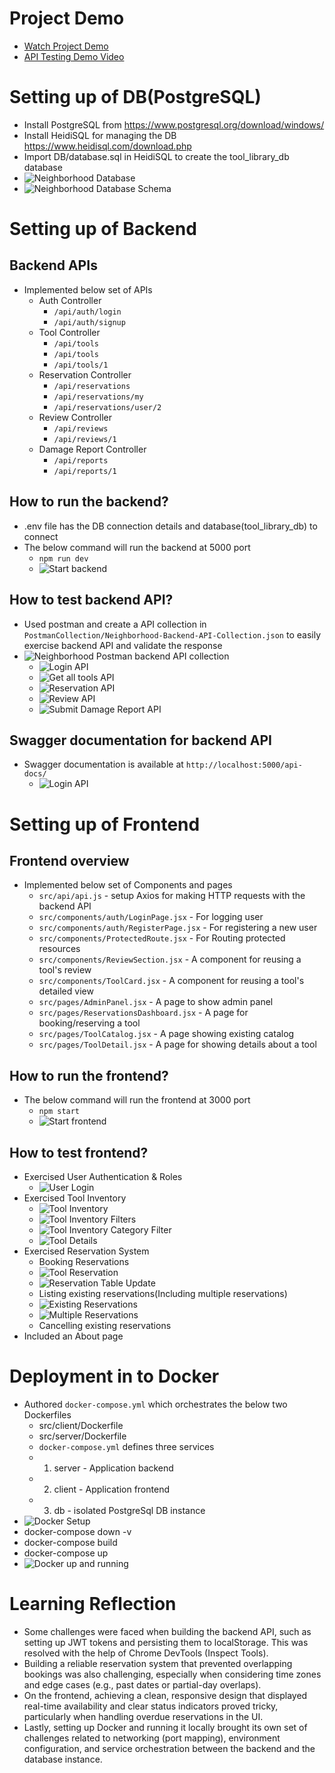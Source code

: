 # Project Demo
- [Watch Project Demo](https://youtu.be/xmX1V9_rNPw)  
- [API Testing Demo Video](https://youtu.be/s79nCkoTTGU)

# Setting up of DB(PostgreSQL)
- Install PostgreSQL from https://www.postgresql.org/download/windows/
- Install HeidiSQL for managing the DB https://www.heidisql.com/download.php
- Import DB/database.sql in HeidiSQL to create the tool_library_db database
- ![Neighborhood Database](docs/images/db.png)
- ![Neighborhood Database Schema](docs/images/db_schema.png)

# Setting up of Backend
## Backend APIs
- Implemented below set of APIs
  - Auth Controller
    - `/api/auth/login`
    - `/api/auth/signup`
  - Tool Controller
    - `/api/tools`
    - `/api/tools`
    - `/api/tools/1`
  - Reservation Controller
    - `/api/reservations`
    - `/api/reservations/my`
    - `/api/reservations/user/2`
  - Review Controller
    - `/api/reviews`
    - `/api/reviews/1`
  - Damage Report Controller
    - `/api/reports`
    - `/api/reports/1`

## How to run the backend?
- .env file has the DB connection details and database(tool_library_db) to connect
- The below command will run the backend at 5000 port
  - `npm run dev`
  - ![Start backend](docs/images/start_backend.png)

## How to test backend API?
- Used postman and create a API collection in
  `PostmanCollection/Neighborhood-Backend-API-Collection.json` to easily
  exercise backend API and validate the response
- ![Neighborhood Postman backend API collection](docs/images/postman_collection.png)
  - ![Login API](docs/images/api/login_api.png)
  - ![Get all tools API](docs/images/api/get_all_tools_api.png)
  - ![Reservation API](docs/images/api/reservations_api.png)
  - ![Review API](docs/images/api/review_api.png)
  - ![Submit Damage Report API](docs/images/api/submit_damage_report.png)

## Swagger documentation for backend API
- Swagger documentation is available at `http://localhost:5000/api-docs/`
  - ![Login API](docs/images/api/swagger_api.png)

# Setting up of Frontend
## Frontend overview
- Implemented below set of Components and pages
  - `src/api/api.js` - setup Axios for making HTTP requests with the backend API
  - `src/components/auth/LoginPage.jsx` - For logging user
  - `src/components/auth/RegisterPage.jsx` - For registering a new user
  - `src/components/ProtectedRoute.jsx` - For Routing protected resources
  - `src/components/ReviewSection.jsx` - A component for reusing a tool's review
  - `src/components/ToolCard.jsx` - A component for reusing a tool's detailed view
  - `src/pages/AdminPanel.jsx` - A page to show admin panel
  - `src/pages/ReservationsDashboard.jsx` - A page for booking/reserving a tool
  - `src/pages/ToolCatalog.jsx` - A page showing existing catalog
  - `src/pages/ToolDetail.jsx` - A page for showing details about a tool

## How to run the frontend?
- The below command will run the frontend at 3000 port
  - `npm start`
  - ![Start frontend](docs/images/start_frontend.png)

## How to test frontend?
- Exercised User Authentication & Roles
  - ![User Login](docs/images/front_end_testing/user_login.png)
- Exercised Tool Inventory
  - ![Tool Inventory](docs/images/front_end_testing/tool_inventory.png)
  - ![Tool Inventory Filters](docs/images/front_end_testing/filters.png)
  - ![Tool Inventory Category Filter](docs/images/front_end_testing/category_filter.png)
  - ![Tool Details](docs/images/front_end_testing/tool_details.png)
- Exercised Reservation System
  - Booking Reservations
  - ![Tool Reservation](docs/images/front_end_testing/reservation.png)
  - ![Reservation Table Update](docs/images/front_end_testing/reservation_db_update.png)
  - Listing existing reservations(Including multiple reservations)
  - ![Existing Reservations](docs/images/front_end_testing/existing_reservations.png)
  - ![Multiple Reservations](docs/images/front_end_testing/multiple_reservations.png)
  - Cancelling existing reservations
- Included an About page


# Deployment in to Docker
- Authored `docker-compose.yml` which orchestrates the below two Dockerfiles
  - src/client/Dockerfile
  - src/server/Dockerfile
  - `docker-compose.yml` defines three services
  - 1. server - Application backend
  - 2. client - Application frontend
  - 3. db - isolated PostgreSql DB instance
- ![Docker Setup](docs/images/docker_setup.png)
- docker-compose down -v
- docker-compose build
- docker-compose up
- ![Docker up and running](docs/images/docker.png)

# Learning Reflection
- Some challenges were faced when building the backend API, such as setting up JWT tokens and persisting them to localStorage. This was resolved with the help of Chrome DevTools (Inspect Tools).
- Building a reliable reservation system that prevented overlapping bookings was also challenging, especially when considering time zones and edge cases (e.g., past dates or partial-day overlaps).
- On the frontend, achieving a clean, responsive design that displayed real-time availability and clear status indicators proved tricky, particularly when handling overdue reservations in the UI.
- Lastly, setting up Docker and running it locally brought its own set of challenges related to networking (port mapping), environment configuration, and service orchestration between the backend and the database instance.



